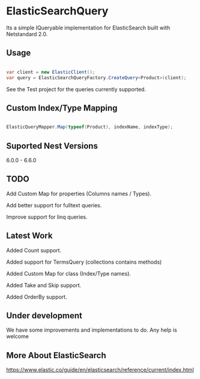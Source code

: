 # ElasticSearchQuery
Its a simple IQueryable implementation for ElasticSearch built with Netstandard 2.0.

## Usage
 ```csharp
 
 var client = new ElasticClient();
 var query = ElasticSearchQueryFactory.CreateQuery<Product>(client);
 
 ```
 
See the Test project for the queries currently supported.
 
## Custom Index/Type Mapping
  ```csharp
 
 ElasticQueryMapper.Map(typeof(Product), indexName, indexType);
 
 ```
## Suported Nest Versions

6.0.0 - 6.6.0

## TODO

Add Custom Map for properties (Columns names / Types).

Add better support for fulltext queries.

Improve support for linq queries.

## Latest Work
Added Count support.

Added support for TermsQuery (collections contains methods)

Added Custom Map for class (Index/Type names).

Added Take and Skip support.

Added OrderBy support.

## Under development

We have some improvements and implementations to do.
Any help is welcome

## More About ElasticSearch
https://www.elastic.co/guide/en/elasticsearch/reference/current/index.html
